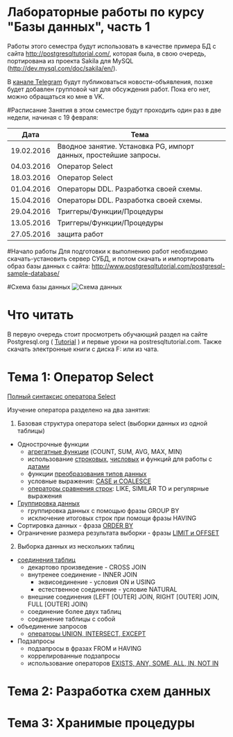 Лабораторные работы по курсу "Базы данных", часть 1
================================

Работы этого семестра будут использовать в качестве примера БД с сайта http://postgresqltutorial.com/, которая была, в свою очередь, портирована из проекта Sakila для MySQL (http://dev.mysql.com/doc/sakila/en/).

В [канале Telegram](telegram.me/pgups_db) будут публиковаться новости-объявления, позже будет добавлен групповой чат для обсуждения работ. Пока его нет, можно обращаться ко мне в VK.

#Расписание
Занятия в этом семестре будут проходить один раз в две недели, начиная с 19 февраля:

Дата | Тема
---- | ----
19.02.2016 | Вводное занятие. Установка PG, импорт данных, простейшие запросы.
04.03.2016 | Оператор Select
18.03.2016 | Оператор Select
01.04.2016 | Операторы DDL. Разработка своей схемы.
15.04.2016 | Операторы DDL. Разработка своей схемы.
29.04.2016 | Триггеры/Функции/Процедуры
13.05.2016 | Триггеры/Функции/Процедуры
27.05.2016 | защита работ


#Начало работы
Для подготовки к выполнению работ необходимо скачать-установить сервер СУБД, и потом скачать и импортировать образ базы данных с сайта:
http://www.postgresqltutorial.com/postgresql-sample-database/

#Схема базы данных
![Схема данных](http://www.postgresqltutorial.com/wp-content/uploads/2013/05/PostgreSQL-Sample-Database.png)


# Что читать
В первую очередь стоит просмотреть обучающий раздел на сайте Postgresql.org ( [Tutorial](http://www.postgresql.org/docs/9.4/static/tutorial.html) ) и первые уроки на postresqltutorial.com. Также скачать электронные книги с диска F: или из чата.

# Тема 1: Оператор Select
[Полный синтаксис оператора Select](http://www.postgresql.org/docs/9.4/static/sql-select.html)

Изучение оператора разделено на два занятия:

1. Базовая структура оператора select (выборки данных из одной таблицы)
  * Однострочные функции
    *	[агрегатные функции](http://www.postgresql.org/docs/9.4/static/functions-aggregate.html) (COUNT, SUM, AVG, MAX, MIN)
    *	использование [строковых](http://www.postgresql.org/docs/9.4/static/functions-string.html), [числовых](http://www.postgresql.org/docs/9.4/static/functions-math.html) и функций для работы с [датами](http://www.postgresql.org/docs/9.4/static/functions-datetime.html)
    *	функции [преобразования типов данных](http://www.postgresql.org/docs/9.4/static/functions-formatting.html)
    *	условные выражения: [CASE и COALESCE](http://www.postgresql.org/docs/9.4/static/functions-conditional.html)
    *	[операторы сравнения строк](http://www.postgresql.org/docs/9.4/static/functions-matching.html): LIKE, SIMILAR TO и регулярные выражения
  * [Группировка данных](http://www.postgresql.org/docs/9.4/static/queries-table-expressions.html#QUERIES-GROUP)
    * группировка данных с помощью фразы GROUP BY
    * исключение итоговых строк при помощи фразы HAVING
  * Сортировка данных - фраза [ORDER BY](http://www.postgresql.org/docs/9.4/static/queries-order.html)
  * Ограничение размера результата выборки - фразы [LIMIT и OFFSET](http://www.postgresql.org/docs/9.4/static/queries-limit.html)
2. Выборка данных из нескольких таблиц
  * [соединения таблиц](http://www.postgresql.org/docs/9.4/static/queries-table-expressions.html#QUERIES-FROM)
    * декартово произведение - CROSS JOIN
    * внутренее соединение - INNER JOIN
      * эквисоединение - условия ON и USING
      * естественное соединение - условие NATURAL
    * внешние соединения (LEFT [OUTER] JOIN, RIGHT [OUTER] JOIN, FULL [OUTER] JOIN)
    * соединение более двух таблиц
    * соединение таблицы с собой
  * объединение запросов
    * [операторы UNION, INTERSECT, EXCEPT](http://www.postgresql.org/docs/9.4/static/queries-union.html)
  * Подзапросы
    * подзапросы в фразах FROM и HAVING
    * коррелированные подзапросы
    * использование операторов [EXISTS, ANY, SOME, ALL, IN, NOT IN](http://www.postgresql.org/docs/9.4/static/functions-subquery.html)


# Тема 2: Разработка схем данных


# Тема 3: Хранимые процедуры
